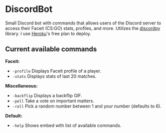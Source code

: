 # DiscordBot

Small Discord bot with commands that allows users of the Discord server to access their Faceit (CS:GO) stats, profiles, and more. Utilizes the [discordpy](https://discordpy.readthedocs.io/en/stable/) library. I use [Heroku](https://www.heroku.com/)'s free plan to deploy.

## Current available commands

**Faceit:**
- `-profile`  Displays Faceit profile of a player.
- `-stats`    Displays stats of last 20 matches.
  
**Miscellaneous:**
- `-backflip` Displays a backflip GIF.
- `-poll`     Take a vote on important matters.
- `-roll`     Pick a random number between 1 and your number (defaults to 6).
  
**Default:**
- `-help`     Shows embed with list of available commands.
